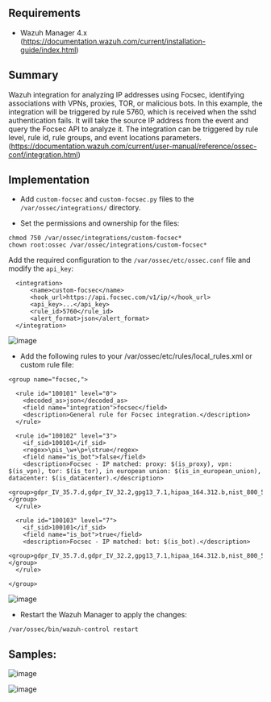 ## Requirements

- Wazuh Manager 4.x (https://documentation.wazuh.com/current/installation-guide/index.html)

## Summary

Wazuh integration for analyzing IP addresses using Focsec, identifying associations with VPNs, proxies, TOR, or malicious bots.
In this example, the integration will be triggered by rule 5760, which is received when the sshd authentication fails. It will take the source IP address from the event and query the Focsec API to analyze it.
The integration can be triggered by rule level, rule id, rule groups, and event locations parameters. (https://documentation.wazuh.com/current/user-manual/reference/ossec-conf/integration.html) 

## Implementation

- Add `custom-focsec` and `custom-focsec.py` files to the `/var/ossec/integrations/` directory.

- Set the permissions and ownership for the files:

```
chmod 750 /var/ossec/integrations/custom-focsec*
chown root:ossec /var/ossec/integrations/custom-focsec*
```

Add the required configuration to the `/var/ossec/etc/ossec.conf` file and modify the `api_key`:

```
  <integration>
      <name>custom-focsec</name>
      <hook_url>https://api.focsec.com/v1/ip/</hook_url>
      <api_key>...</api_key>
      <rule_id>5760</rule_id>
      <alert_format>json</alert_format>
  </integration>
```
![image](https://github.com/user-attachments/assets/a33b2a0f-f299-46b9-b967-219a7b36f69b)

- Add the following rules to your /var/ossec/etc/rules/local_rules.xml or custom rule file:

```
<group name="focsec,">

  <rule id="100101" level="0">
    <decoded_as>json</decoded_as>
    <field name="integration">focsec</field>
    <description>General rule for Focsec integration.</description>
  </rule>

  <rule id="100102" level="3">
    <if_sid>100101</if_sid>
    <regex>\pis_\w+\p+\strue</regex>
    <field name="is_bot">false</field>
    <description>Focsec - IP matched: proxy: $(is_proxy), vpn: $(is_vpn), tor: $(is_tor), in european union: $(is_in_european_union), datacenter: $(is_datacenter).</description>
    <group>gdpr_IV_35.7.d,gdpr_IV_32.2,gpg13_7.1,hipaa_164.312.b,nist_800_53_AU.14,nist_800_53_AC.7,pci_dss_10.2.4,pci_dss_10.2.5,tsc_CC6.1,tsc_CC6.8,tsc_CC7.2,tsc_CC7.3,</group>
  </rule>

  <rule id="100103" level="7">
    <if_sid>100101</if_sid>
    <field name="is_bot">true</field>
    <description>Focsec - IP matched: bot: $(is_bot).</description>
    <group>gdpr_IV_35.7.d,gdpr_IV_32.2,gpg13_7.1,hipaa_164.312.b,nist_800_53_AU.14,nist_800_53_AC.7,pci_dss_10.2.4,pci_dss_10.2.5,tsc_CC6.1,tsc_CC6.8,tsc_CC7.2,tsc_CC7.3,</group>
  </rule>

</group>
```
![image](https://github.com/user-attachments/assets/8bf00eb0-6435-4e04-91ed-cf45ca08cc05)

- Restart the Wazuh Manager to apply the changes:

`/var/ossec/bin/wazuh-control restart`

## Samples:

![image](https://github.com/user-attachments/assets/2be8a722-ba4c-41e4-9232-50a02c3f3d80)

![image](https://github.com/user-attachments/assets/44de492d-1ccf-4cc8-b943-7681226f1362)

